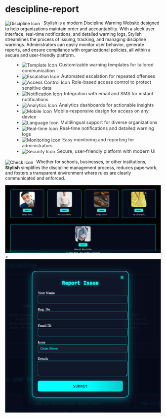 # descipline-report
<p>
  <img src="https://img.icons8.com/fluency/48/discipline.png" alt="Discipline Icon" style="vertical-align:middle; margin-right:8px;">
  Stylish is a modern Discipline Warning Website designed to help organizations maintain order and accountability. With a sleek user interface, real-time notifications, and detailed warning logs, Stylish streamlines the process of issuing, tracking, and managing discipline warnings. Administrators can easily monitor user behavior, generate reports, and ensure compliance with organizational policies, all within a secure and user-friendly platform.
</p>
<ul style="list-style-type: disc; margin-left: 2em; color: #333; font-size: 1.05em;">
  <li><img src="https://img.icons8.com/color/24/edit-file.png" alt="Template Icon" style="vertical-align:middle; margin-right:6px;">Customizable warning templates for tailored communication</li>
  <li><img src="https://img.icons8.com/color/24/alarm.png" alt="Escalation Icon" style="vertical-align:middle; margin-right:6px;">Automated escalation for repeated offenses</li>
  <li><img src="https://img.icons8.com/color/24/lock-2.png" alt="Access Control Icon" style="vertical-align:middle; margin-right:6px;">Role-based access control to protect sensitive data</li>
  <li><img src="https://img.icons8.com/color/24/new-post.png" alt="Notification Icon" style="vertical-align:middle; margin-right:6px;">Integration with email and SMS for instant notifications</li>
  <li><img src="https://img.icons8.com/color/24/combo-chart--v1.png" alt="Analytics Icon" style="vertical-align:middle; margin-right:6px;">Analytics dashboards for actionable insights</li>
  <li><img src="https://img.icons8.com/color/24/smartphone-tablet.png" alt="Mobile Icon" style="vertical-align:middle; margin-right:6px;">Mobile-responsive design for access on any device</li>
  <li><img src="https://img.icons8.com/color/24/language.png" alt="Language Icon" style="vertical-align:middle; margin-right:6px;">Multilingual support for diverse organizations</li>
  <li><img src="https://img.icons8.com/color/24/appointment-reminders--v1.png" alt="Real-time Icon" style="vertical-align:middle; margin-right:6px;">Real-time notifications and detailed warning logs</li>
  <li><img src="https://img.icons8.com/color/24/monitor.png" alt="Monitoring Icon" style="vertical-align:middle; margin-right:6px;">Easy monitoring and reporting for administrators</li>
  <li><img src="https://img.icons8.com/color/24/security-checked.png" alt="Security Icon" style="vertical-align:middle; margin-right:6px;">Secure, user-friendly platform with modern UI</li>
</ul>
<p style="margin-top: 1em;">
  <img src="https://img.icons8.com/fluency/32/checked-checkbox.png" alt="Check Icon" style="vertical-align:middle; margin-right:6px;">
  Whether for schools, businesses, or other institutions, <strong>Stylish</strong> simplifies the discipline management process, reduces paperwork, and fosters a transparent environment where rules are clearly communicated and enforced.
</p>

![report](https://github.com/Sujithramesh2005/mkce-descipline/blob/main/report.png?raw=true)>
![from](https://github.com/Sujithramesh2005/mkce-descipline/blob/main/from.png?raw=true)



